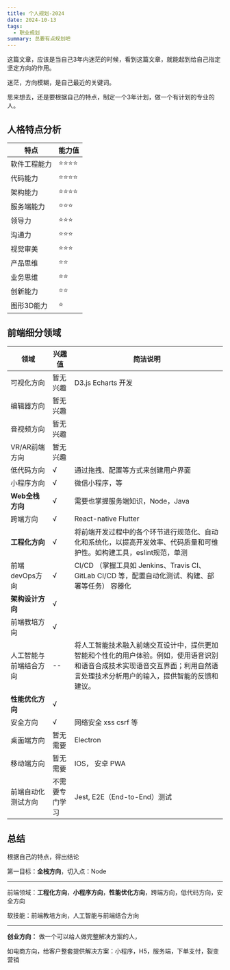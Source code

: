 ```yaml
---
title: 个人规划-2024
date: 2024-10-13
tags:
  - 职业规划
summary: 总要有点规划吧
---
```


这篇文章，应该是当自己3年内迷茫的时候，看到这篇文章，就能起到给自己指定坚定方向的作用。

迷茫，方向模糊，是自己最近的关键词。

思来想去，还是要根据自己的特点，制定一个3年计划，做一个有计划的专业的人。

## 人格特点分析
| 特点 | 能力值 |
| -- | -- |
| 软件工程能力 | ⭐️⭐️⭐️⭐️ |
| 代码能力 | ⭐️⭐️⭐️⭐️ |
| 架构能力 | ⭐️⭐️⭐️⭐️ |
| 服务端能力 | ⭐️⭐️⭐️ |
| 领导力 | ⭐️⭐️⭐️ |
| 沟通力 | ⭐️⭐️⭐️ |
| 视觉审美 | ⭐️⭐️⭐️ |
| 产品思维 | ⭐️⭐️ |
| 业务思维 | ⭐️⭐️ |
| 创新能力 | ⭐️⭐️ |
| 图形3D能力 | ⭐️ |



## 前端细分领域


| 领域 | 兴趣值 | 简洁说明 |
| -- | -- | -- |
| 可视化方向 | 暂无兴趣 | D3.js  Echarts 开发 |
| 编辑器方向 | 暂无兴趣 |
| 音视频方向 | 暂无兴趣 | |
| VR/AR前端方向 | 暂无兴趣 | |
| 低代码方向 | √ | 通过拖拽、配置等方式来创建用户界面 |
| 小程序方向 | √ | 微信小程序，等 |
| **Web全栈方向** | √ | 需要也掌握服务端知识，Node，Java |
| 跨端方向 | √ | React-native Flutter |
| **工程化方向** | √ | 将前端开发过程中的各个环节进行规范化、自动化和系统化，以提高开发效率、代码质量和可维护性。如构建工具，eslint规范，单测 |
| 前端devOps方向 | √ | CI/CD （掌握工具如 Jenkins、Travis CI、GitLab CI/CD 等，配置自动化测试、构建、部署等任务） 容器化 |
| **架构设计方向** | √ |
| 前端教培方向 | √ |
| 人工智能与前端结合方向 | -- | 将人工智能技术融入前端交互设计中，提供更加智能和个性化的用户体验。例如，使用语音识别和语音合成技术实现语音交互界面；利用自然语言处理技术分析用户的输入，提供智能的反馈和建议。 |
| **性能优化方向** | √ |
| 安全方向 | √ | 网络安全 xss csrf 等 |
| 桌面端方向 | 暂无需要 | Electron | 
| 移动端方向 | 暂无需要 | IOS， 安卓 PWA |
| 前端自动化测试方向 | 不需要专门学习 | Jest, E2E（End-to-End）测试 |


## 总结
根据自己的特点，得出结论

第一目标：**全栈方向**，切入点：Node

------

前端领域：**工程化方向**，**小程序方向**，**性能优化方向**，跨端方向，低代码方向，安全方向

软技能：前端教培方向，人工智能与前端结合方向

------

**创业方向：**
做一个可以给人做完整解决方案的人，

如电商方向，给客户整套提供解决方案：小程序，H5，服务端，下单支付，裂变营销
